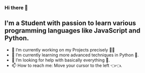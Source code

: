 ### Hi there 👋

## I'm a Student with passion to learn various programming languages like JavaScript and Python.

- 🔭 I’m currently working on my Projects precisely 🔎🧐
- 🌱 I’m currently learning more advanced techniques in Python 🐍.
- 🤔 I’m looking for help with basically everything 🤗.
- 📫 How to reach me: Move your cursor to the left 👈👈.
